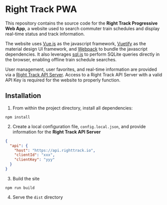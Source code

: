 Right Track PWA
======

This repository contains the source code for the **Right Track Progressive Web App**, 
a website used to search commuter train schedules and display real-time status and 
track information.

The website uses [Vue.js](https://vuejs.org/) as the javascript framework, 
[Vuetify](https://vuetifyjs.com/en/) as the material design UI framework, 
and [Webpack](https://webpack.js.org/) to bundle the javascript dependencies.
It also leverages [sql.js](https://github.com/kripken/sql.js/) to perform 
SQLite queries directly in the browser, enabling offline train schedule searches.

User management, user favorites, and real-time information are provided via a 
[Right Track API Server](https://github.com/right-track/right-track-server). Access 
to a Right Track API Server with a valid API Key is required for the website 
to properly function.

Installation
-----

1) From within the project directory, install all dependencies:

```
npm install
```

2) Create a local configuration file, `config.local.json`, and provide 
information for the **Right Track API Server**

```json
{
  "api": {
    "host": "https://api.righttrack.io",
    "clientId": "xxx",
    "clientKey": "yyy"
  }
}
```

3) Build the site

```
npm run build
```

4) Serve the `dist` directory
